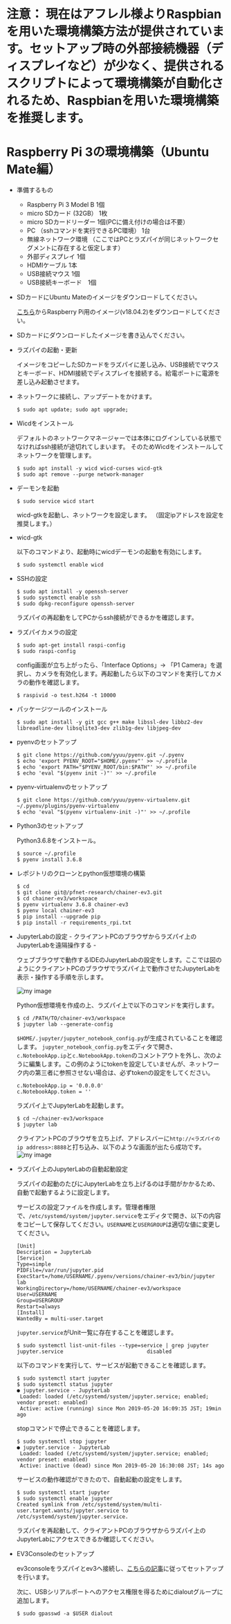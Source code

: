 # 注意： 現在はアフレル様よりRaspbianを用いた環境構築方法が提供されています。セットアップ時の外部接続機器（ディスプレイなど）が少なく、提供されるスクリプトによって環境構築が自動化されるため、Raspbianを用いた環境構築を推奨します。





# Raspberry Pi 3の環境構築（Ubuntu Mate編）
- 準備するもの
  - Raspberry Pi 3 Model B 1個
  - micro SDカード (32GB） 1枚
  - micro SDカードリーダー 1個(PCに備え付けの場合は不要）
  - PC （sshコマンドを実行できるPC環境） 1台
  - 無線ネットワーク環境 （ここではPCとラズパイが同じネットワークセグメントに存在すると仮定します）
  - 外部ディスプレイ 1個
  - HDMIケーブル 1本
  - USB接続マウス 1個
  - USB接続キーボード　1個

- SDカードにUbuntu Mateのイメージをダウンロードしてください。

  [こちら](https://ubuntu-mate.org/download/)からRaspberry Pi用のイメージ(v18.04.2)をダウンロードしてください。

- SDカードにダウンロードしたイメージを書き込んでください。


- ラズパイの起動・更新

  イメージをコピーしたSDカードをラズパイに差し込み、USB接続でマウスとキーボード、HDMI接続でディスプレイを接続する。給電ポートに電源を差し込み起動させます。


- ネットワークに接続し、アップデートをかけます。

  ```
  $ sudo apt update; sudo apt upgrade;
  ```

- Wicdをインストール

  デフォルトのネットワークマネージャーでは本体にログインしている状態でなければssh接続が途切れてしまいます。
  そのためWicdをインストールしてネットワークを管理します。
  ```
  $ sudo apt install -y wicd wicd-curses wicd-gtk
  $ sudo apt remove --purge network-manager
  ```

- デーモンを起動

  ```
  $ sudo service wicd start
  ```
  wicd-gtkを起動し、ネットワークを設定します。
  （固定ipアドレスを設定を推奨します。）


- wicd-gtk

  以下のコマンドより、起動時にwicdデーモンの起動を有効にします。
  ```
  $ sudo systemctl enable wicd
  ```

- SSHの設定

  ```
  $ sudo apt install -y openssh-server
  $ sudo systemctl enable ssh
  $ sudo dpkg-reconfigure openssh-server
  ```
  ラズパイの再起動をしてPCからssh接続ができるかを確認します。

- ラズパイカメラの設定

  ```
  $ sudo apt-get install raspi-config
  $ sudo raspi-config
  ```
  config画面が立ち上がったら、「Interface Options」→ 「P1 Camera」を選択し、カメラを有効化します。再起動したら以下のコマンドを実行してカメラの動作を確認します。
  ```
  $ raspivid -o test.h264 -t 10000
  ```

- パッケージツールのインストール

  ```
  $ sudo apt install -y git gcc g++ make libssl-dev libbz2-dev libreadline-dev libsqlite3-dev zlib1g-dev libjpeg-dev
  ```

- pyenvのセットアップ

  ```
  $ git clone https://github.com/yyuu/pyenv.git ~/.pyenv
  $ echo 'export PYENV_ROOT="$HOME/.pyenv"' >> ~/.profile
  $ echo 'export PATH="$PYENV_ROOT/bin:$PATH"' >> ~/.profile
  $ echo 'eval "$(pyenv init -)"' >> ~/.profile
  ```

- pyenv-virtualenvのセットアップ

  ```
  $ git clone https://github.com/yyuu/pyenv-virtualenv.git ~/.pyenv/plugins/pyenv-virtualenv
  $ echo 'eval "$(pyenv virtualenv-init -)"' >> ~/.profile
  ```

- Python3のセットアップ

  Python3.6.8をインストール。
  ```
  $ source ~/.profile
  $ pyenv install 3.6.8
  ```

- レポジトリのクローンとpython仮想環境の構築

  ```
  $ cd
  $ git clone git@/pfnet-research/chainer-ev3.git
  $ cd chainer-ev3/workspace
  $ pyenv virtualenv 3.6.8 chainer-ev3
  $ pyenv local chainer-ev3
  $ pip install --upgrade pip
  $ pip install -r requirements_rpi.txt
  ```

- JupyterLabの設定 - クライアントPCのブラウザからラズパイ上のJupyterLabを遠隔操作する -

  ウェブブラウザで動作するIDEのJupyterLabの設定をします。ここでは図のようにクライアントPCのブラウザでラズパイ上で動作させたJupyterLabを表示・操作する手順を示します。
  
  ![my image](remote_env.png)
  
  Python仮想環境を作成の上、ラズパイ上で以下のコマンドを実行します。
  ```
  $ cd /PATH/TO/chainer-ev3/workspace
  $ jupyter lab --generate-config
  ```
  `$HOME/.jupyter/jupyter_notebook_config.py`が生成されていることを確認します。
  `jupyter_notebook_config.py`をエディタで開き、`c.NotebookApp.ip`と`c.NotebookApp.token`のコメントアウトを外し、次のように編集します。この例のようにtokenを設定していませんが、ネットワーク内の第三者に参照させない場合は、必ずtokenの設定をしてください。
  ```
  c.NotebookApp.ip = '0.0.0.0'
  c.NotebookApp.token = ''
  ```
  
  ラズパイ上でJupyterLabを起動します。
  ```
  $ cd ~/chainer-ev3/workspace
  $ jupyter lab
  ```
  
  クライアントPCのブラウザを立ち上げ、アドレスバーに`http://<ラズパイのip address>:8888`と打ち込み、以下のような画面が出たら成功です。
  ![my image](jupyterlab.png)
  
- ラズパイ上のJupyterLabの自動起動設定
  
  ラズパイの起動のたびにJupyterLabを立ち上げるのは手間がかかるため、自動で起動するように設定します。
  
  サービスの設定ファイルを作成します。管理者権限で、`/etc/systemd/system/jupyter.service`をエディタで開き、以下の内容をコピーして保存してください。`USERNAME`と`USERGROUP`は適切な値に変更してください。
  ```
  [Unit]
  Description = JupyterLab
  [Service]
  Type=simple
  PIDFile=/var/run/jupyter.pid
  ExecStart=/home/USERNAME/.pyenv/versions/chainer-ev3/bin/jupyter lab
  WorkingDirectory=/home/USERNAME/chainer-ev3/workspace
  User=USERNAME
  Group=USERGROUP
  Restart=always
  [Install]
  WantedBy = multi-user.target
  ```
  
  `jupyter.service`がUnit一覧に存在することを確認します。
  ```
  $ sudo systemctl list-unit-files --type=service | grep jupyter
  jupyter.service                           disabled
  ```
  
  以下のコマンドを実行して、サービスが起動できることを確認します。
  ```
  $ sudo systemctl start jupyter
  $ sudo systemctl status jupyter
  ● jupyter.service - JupyterLab
   Loaded: loaded (/etc/systemd/system/jupyter.service; enabled; vendor preset: enabled)
   Active: active (running) since Mon 2019-05-20 16:09:35 JST; 19min ago
  ```

  stopコマンドで停止できることを確認します。
  ```
  $ sudo systemctl stop jupyter
  ● jupyter.service - JupyterLab
   Loaded: loaded (/etc/systemd/system/jupyter.service; enabled; vendor preset: enabled)
   Active: inactive (dead) since Mon 2019-05-20 16:30:08 JST; 14s ago
   ```

   サービスの動作確認ができたので、自動起動の設定をします。
   ```
   $ sudo systemctl start jupyter
   $ sudo systemctl enable jupyter
   Created symlink from /etc/systemd/system/multi-user.target.wants/jupyter.service to /etc/systemd/system/jupyter.service.
   ```

   ラズパイを再起動して、クライアントPCのブラウザからラズパイ上のJupyterLabにアクセスできるか確認してください。

- EV3Consoleのセットアップ

  ev3consoleをラズパイとev3へ接続し、[こちらの記事](http://botbench.com/blog/2013/08/18/tutorial-using-the-mindsensors-ev3console-in-linux/)に従ってセットアップを行います。
  
  次に、USBシリアルポートへのアクセス権限を得るためにdialoutグループに追加します。

  ```
  $ sudo gpasswd -a $USER dialout
  ```
